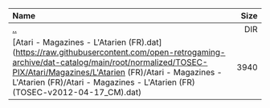 |Name|Size|
|:---|---:|
|[..](../index.html)|DIR|
|[Atari - Magazines - L'Atarien (FR).dat](https://raw.githubusercontent.com/open-retrogaming-archive/dat-catalog/main/root/normalized/TOSEC-PIX/Atari/Magazines/L'Atarien (FR)/Atari - Magazines - L'Atarien (FR)/Atari - Magazines - L'Atarien (FR) (TOSEC-v2012-04-17_CM).dat)|3940|
